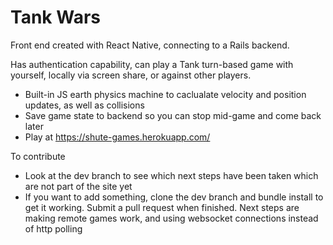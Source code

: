 # Tank Wars

Front end created with React Native, connecting to a Rails backend. 

Has authentication capability, can play a Tank turn-based game with yourself, locally via screen share, or against other players.

- Built-in JS earth physics machine to caclualate velocity and position updates, as well as collisions
- Save game state to backend so you can stop mid-game and come back later
- Play at https://shute-games.herokuapp.com/

To contribute
- Look at the dev branch to see which next steps have been taken which are not part of the site yet
- If you want to add something, clone the dev branch and bundle install to get it working. Submit a pull request when finished. Next steps are making remote games work, and using websocket connections instead of http polling
